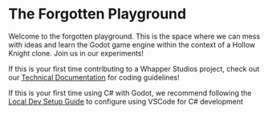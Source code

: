 # The Forgotten Playground
Welcome to the forgotten playground. This is the space where we can mess with ideas and learn the Godot game engine within the context of a Hollow Knight clone. Join us in our experiments!

If this is your first time contributing to a Whapper Studios project, check out our [Technical Documentation](https://github.com/whapper-studios/.github-private/tree/main/docs) for coding guidelines!

If this is your first time using C# with Godot, we recommend following the [Local Dev Setup Guide](https://github.com/whapper-studios/.github-private/blob/main/docs/guides/local-dev-setup.md) to configure using VSCode for C# development

